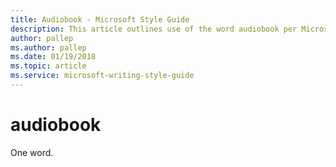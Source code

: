 ```yaml
---
title: Audiobook - Microsoft Style Guide
description: This article outlines use of the word audiobook per Microsoft style guidelines.
author: pallep
ms.author: pallep
ms.date: 01/19/2018
ms.topic: article
ms.service: microsoft-writing-style-guide
---
```


# audiobook

One word.
